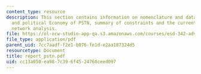 ```yaml
---
content_type: resource
description: This section contains information on nomenclature and data sources, history
  and political Economy of PSTN, summary of constraints and the current state of PSTN,
  network analysis.
file: https://ol-ocw-studio-app-qa.s3.amazonaws.com/courses/esd-342-advanced-system-architecture-spring-2006/cc13a050ea987c396f4524760ceed097_report_pstn.pdf
file_type: application/pdf
parent_uid: 7cc7aadf-f2e1-b076-fe1d-e2aa187324d5
resourcetype: Document
title: report_pstn.pdf
uid: cc13a050-ea98-7c39-6f45-24760ceed097
---
```

